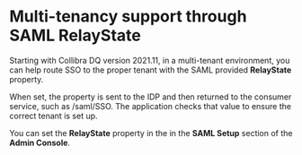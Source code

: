 # Multi-tenancy support through SAML RelayState

Starting with Collibra DQ version 2021.11, in a multi-tenant environment, you can help route SSO to the proper tenant with the SAML provided **RelayState** property.

When set, the property is sent to the IDP and then returned to the consumer service, such as /saml/SSO. The application checks that value to ensure the correct tenant is set up.

You can set the **RelayState** property in the in the **SAML Setup** section of the **Admin Console**.
